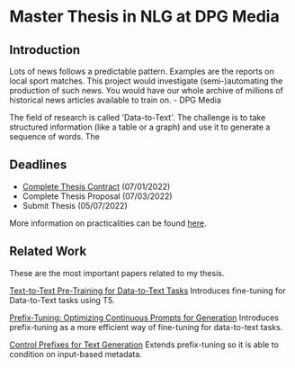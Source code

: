 # Master Thesis in NLG at DPG Media

## Introduction

Lots of news follows a predictable pattern. Examples are the reports on local sport matches. This project would investigate (semi-)automating the production of such news. You would have our whole archive of millions of historical news articles available to train on. - DPG Media

The field of research is called 'Data-to-Text'. The challenge is to take structured information (like a table or a graph) and use it to generate a sequence of words. The  

## Deadlines

 * [Complete Thesis Contract](https://datanose.nl/#yourprojects/instance[84004]/approval) (07/01/2022)
 * Complete Thesis Proposal (07/03/2022)
 * Submit Thesis (05/07/2022)

More information on practicalities can be found [here](https://student.uva.nl/ai/content/az/master-thesis-ai/master-thesis-ai-2020.html).

## Related Work

These are the most important papers related to my thesis. 

[Text-to-Text Pre-Training for Data-to-Text Tasks](https://aclanthology.org/2020.inlg-1.14.pdf)
Introduces fine-tuning for Data-to-Text tasks using T5.

[Prefix-Tuning: Optimizing Continuous Prompts for Generation](https://aclanthology.org/2021.acl-long.353.pdf)
Introduces prefix-tuning as a more efficient way of fine-tuning for data-to-text tasks.

[Control Prefixes for Text Generation](https://arxiv.org/abs/2110.08329)
Extends prefix-tuning so it is able to condition on input-based metadata.